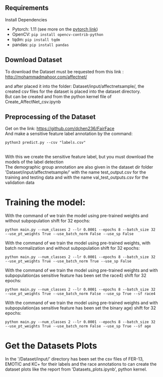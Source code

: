 
## Requirements
Install Dependencies

- Pytorch: 1.11 (see more on the [pytorch link](https://pytorch.org/get-started/locally/))
- OpenCV:  ``` pip install opencv-contrib-python ```
- tqdm:  ```pip install tqdm```
- pandas: ```pip install pandas```
 
## Download Dataset
To download the Dataset must be requested from this link :
http://mohammadmahoor.com/affectnet/

and after placed it into the folder: Dataset/input/affectnetsample/, the created csv files for the dataset is placed into the dataset directory.
<br/>
But can be created and from the python kernel file of Create_AffectNet_csv.ipynb

## Preprocessing of the Dataset

Get on the link:
https://github.com/dchen236/FairFace 
</br>
And make a sensitive feature label annotation by the command: 
</br>
```
python3 predict.py --csv "labels.csv"
```
<br/>
With this we create the sensitive feature label, but you must download the models of the label detection
<br/>
The demographic group annotation are also given in the dataset dir folder 'Dataset/input/affectnetsample/' 
with the name test_output.csv for the training and testing data and with the name val_test_outputs.csv for the
validation data

# Training the model:
With the command of we train the model using pre-trained weights and without subpopulation shift for 32 epochs:
```
python main.py --num_classes 2 --lr 0.0001 --epochs 8 --batch_size 32 --use_pt_weights True --use_batch_norm False --use_sp False
```

With the command of we train the model using pre-trained weights, with batch normalization and without subpopulation shift for 32 epochs:
```
python main.py --num_classes 2 --lr 0.0001 --epochs 8 --batch_size 32 --use_pt_weights True --use_batch_norm True --use_sp False
```


With the command of we train the model using pre-trained weights and with subpopulation(as sensitive feature has been set the race4) shift for 32 epochs:
```
python main.py --num_classes 2 --lr 0.0001 --epochs 8 --batch_size 32 --use_pt_weights True --use_batch_norm False --use_sp True --sf race4
```

With the command of we train the model using pre-trained weights and with subpopulation(as sensitive feature has been set the binary age) shift for 32 epochs:
```
python main.py --num_classes 2 --lr 0.0001 --epochs 8 --batch_size 32 --use_pt_weights True --use_batch_norm False --use_sp True --sf age
```

# Get the Datasets Plots

In the '/Dataset/input/' directory has been set the csv files of FER-13, EMOTIC and KC+ for their labels and the race annotations
to can create the dataset plots like the report from 'Datasets_plots.ipynb', python kernel.

